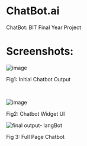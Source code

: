 # ChatBot.ai
ChatBot: BIT Final Year Project 
</br>

<h1>Screenshots:</h1>

![image](https://github.com/user-attachments/assets/9c2f3f60-6715-42ce-8187-31c0d9d5cfac)
<p>Fig1: Initial Chatbot Output</p>

</br>

![image](https://github.com/user-attachments/assets/bf933cf9-abe9-4021-a718-b2332d7e93ae)
<p>Fig2: Chatbot Widget UI</p>

![final output- langBot](https://github.com/user-attachments/assets/7346562c-de5e-4a9a-a279-163589ec9137)
<p> Fig 3: Full Page Chatbot</p>
